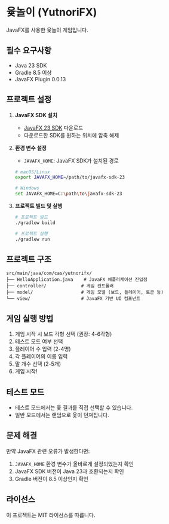# 윷놀이 (YutnoriFX)

JavaFX를 사용한 윷놀이 게임입니다.

## 필수 요구사항

- Java 23 SDK
- Gradle 8.5 이상
- JavaFX Plugin 0.0.13

## 프로젝트 설정

1. **JavaFX SDK 설치**
   - [JavaFX 23 SDK](https://gluonhq.com/products/javafx/) 다운로드
   - 다운로드한 SDK를 원하는 위치에 압축 해제

2. **환경 변수 설정**
   - `JAVAFX_HOME`: JavaFX SDK가 설치된 경로
   ```bash
   # macOS/Linux
   export JAVAFX_HOME=/path/to/javafx-sdk-23
   
   # Windows
   set JAVAFX_HOME=C:\path\to\javafx-sdk-23
   ```

3. **프로젝트 빌드 및 실행**
   ```bash
   # 프로젝트 빌드
   ./gradlew build
   
   # 프로젝트 실행
   ./gradlew run
   ```

## 프로젝트 구조

```
src/main/java/com/cas/yutnorifx/
├── HelloApplication.java    # JavaFX 애플리케이션 진입점
├── controller/             # 게임 컨트롤러
├── model/                  # 게임 모델 (보드, 플레이어, 토큰 등)
└── view/                   # JavaFX 기반 UI 컴포넌트
```

## 게임 실행 방법

1. 게임 시작 시 보드 각형 선택 (권장: 4-6각형)
2. 테스트 모드 여부 선택
3. 플레이어 수 입력 (2-4명)
4. 각 플레이어의 이름 입력
5. 말 개수 선택 (2-5개)
6. 게임 시작!

## 테스트 모드

- 테스트 모드에서는 윷 결과를 직접 선택할 수 있습니다.
- 일반 모드에서는 랜덤으로 윷이 던져집니다.

## 문제 해결

만약 JavaFX 관련 오류가 발생한다면:
1. `JAVAFX_HOME` 환경 변수가 올바르게 설정되었는지 확인
2. JavaFX SDK 버전이 Java 23과 호환되는지 확인
3. Gradle 버전이 8.5 이상인지 확인

## 라이선스

이 프로젝트는 MIT 라이선스를 따릅니다. 